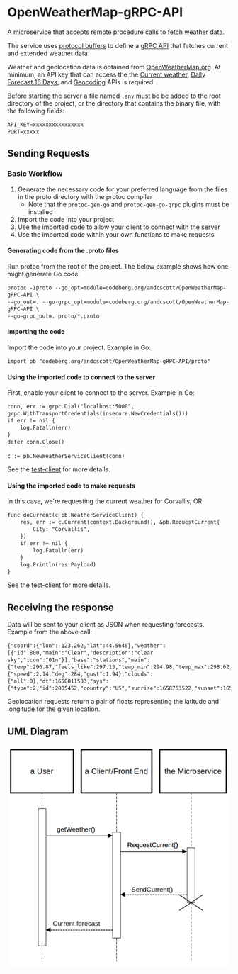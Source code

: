 # OpenWeatherMap-gRPC-API

A microservice that accepts remote procedure calls to fetch weather data.

The service uses [protocol buffers](https://developers.google.com/protocol-buffers/docs/overview)
to define a [gRPC API](https://grpc.io/docs/what-is-grpc/introduction/) that
fetches current and extended weather data. 

Weather and geolocation data is obtained from 
[OpenWeatherMap.org](https://openweathermap.org/api). 
At minimum, an API key that can access the the
[Current weather](https://openweathermap.org/current), 
[Daily Forecast 16 Days](https://openweathermap.org/forecast16), and
[Geocoding](https://openweathermap.org/api/geocoding-api) APIs is
required.

Before starting the server a file named `.env` must be be added to the 
root directory of the project, or the directory that contains the binary file, 
with the following fields:

```
API_KEY=xxxxxxxxxxxxxxxx
PORT=xxxxx
```

## Sending Requests

### Basic Workflow

1. Generate the necessary code for your preferred language from the files in
the proto directory with the protoc compiler
    - Note that the `protoc-gen-go` and `protoc-gen-go-grpc` plugins must be installed
2. Import the code into your project
3. Use the imported code to allow your client to connect with the server
4. Use the imported code within your own functions to make requests

#### Generating code from the .proto files

Run protoc from the root of the project. The below example shows how one might
generate Go code.

```
protoc -Iproto --go_opt=module=codeberg.org/andcscott/OpenWeatherMap-gRPC-API \
--go_out=. --go-grpc_opt=module=codeberg.org/andcscott/OpenWeatherMap-gRPC-API \
--go-grpc_out=. proto/*.proto
```

#### Importing the code

Import the code into your project. Example in Go:

```
import pb "codeberg.org/andcscott/OpenWeatherMap-gRPC-API/proto"
```

#### Using the imported code to connect to the server

First, enable your client to connect to the server. Example in Go:

```
conn, err := grpc.Dial("localhost:5000", grpc.WithTransportCredentials(insecure.NewCredentials()))
if err != nil {
	log.Fatalln(err)
}
defer conn.Close()

c := pb.NewWeatherServiceClient(conn)
```

See the [test-client](test-client/main.go) for more details.

#### Using the imported code to make requests

In this case, we're requesting the current weather for Corvallis, OR.

```
func doCurrent(c pb.WeatherServiceClient) {
	res, err := c.Current(context.Background(), &pb.RequestCurrent{
		City: "Corvallis",
	})
	if err != nil {
		log.Fatalln(err)
	}
	log.Println(res.Payload)
}
```

See the [test-client](test-client/current.go) for more details.

## Receiving the response

Data will be sent to your client as JSON when requesting forecasts. Example from the above call:

```
{"coord":{"lon":-123.262,"lat":44.5646},"weather":[{"id":800,"main":"Clear","description":"clear sky","icon":"01n"}],"base":"stations","main":{"temp":296.87,"feels_like":297.13,"temp_min":294.98,"temp_max":298.62,"pressure":1007,"humidity":70},"visibility":10000,"wind":{"speed":2.14,"deg":284,"gust":1.94},"clouds":{"all":0},"dt":1658811503,"sys":{"type":2,"id":2005452,"country":"US","sunrise":1658753522,"sunset":1658807208},"timezone":-25200,"id":5720727,"name":"Corvallis","cod":200}
```

Geolocation requests return a pair of floats representing the latitude and longitude for the given location.

## UML Diagram

![UML diagram](info/UML.png)


